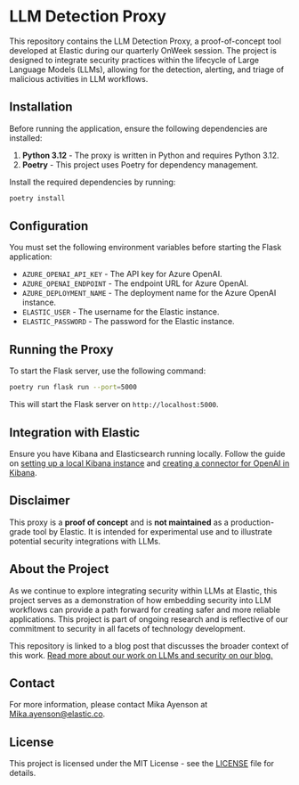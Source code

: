 # LLM Detection Proxy

This repository contains the LLM Detection Proxy, a proof-of-concept tool developed at Elastic during our quarterly OnWeek session. The project is designed to integrate security practices within the lifecycle of Large Language Models (LLMs), allowing for the detection, alerting, and triage of malicious activities in LLM workflows.

## Installation

Before running the application, ensure the following dependencies are installed:

1. **Python 3.12** - The proxy is written in Python and requires Python 3.12.
2. **Poetry** - This project uses Poetry for dependency management.

Install the required dependencies by running:

```bash
poetry install
```

## Configuration

You must set the following environment variables before starting the Flask application:

- `AZURE_OPENAI_API_KEY` - The API key for Azure OpenAI.
- `AZURE_OPENAI_ENDPOINT` - The endpoint URL for Azure OpenAI.
- `AZURE_DEPLOYMENT_NAME` - The deployment name for the Azure OpenAI instance.
- `ELASTIC_USER` - The username for the Elastic instance.
- `ELASTIC_PASSWORD` - The password for the Elastic instance.

## Running the Proxy

To start the Flask server, use the following command:

```bash
poetry run flask run --port=5000
```

This will start the Flask server on `http://localhost:5000`.

## Integration with Elastic

Ensure you have Kibana and Elasticsearch running locally. Follow the guide on [setting up a local Kibana instance](https://www.elastic.co/guide/en/kibana/current/development-getting-started.html) and [creating a connector for OpenAI in Kibana](https://www.elastic.co/guide/en/kibana/current/openai-action-type.html).

## Disclaimer

This proxy is a **proof of concept** and is **not maintained** as a production-grade tool by Elastic. It is intended for experimental use and to illustrate potential security integrations with LLMs.

## About the Project

As we continue to explore integrating security within LLMs at Elastic, this project serves as a demonstration of how embedding security into LLM workflows can provide a path forward for creating safer and more reliable applications. This project is part of ongoing research and is reflective of our commitment to security in all facets of technology development.

This repository is linked to a blog post that discusses the broader context of this work. [Read more about our work on LLMs and security on our blog.](#)

## Contact

For more information, please contact Mika Ayenson at [Mika.ayenson@elastic.co](mailto:Mika.ayenson@elastic.co).

## License
This project is licensed under the MIT License - see the [LICENSE](LICENSE) file for details.

